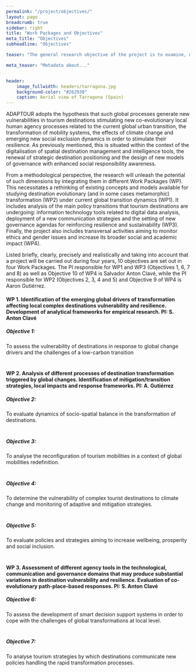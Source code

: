 ```yaml
---
permalink: "/project/objectives/"
layout: page
breadcrumb: true
sidebar: right
title: "Work Packages and Objectives"
meta_title: "Objectives"
subheadline: "Objectives"

teaser: "The general research objective of the project is to examine, understand and translate into theoretical approaches, empirical observations and practical conversations, the processes through which destinations are responding to the challenges of global change (and in particular to climate change and the de-carbonization of the productive system), in terms of mitigating its effects, transforming socio-spatial dynamics, changing mobility regimes, and the enhancing of social justice with the aim of increasing resilience." 

meta_teaser: "Metadata about..."


header:
    image_fullwidth: headers/tarragona.jpg
    background-color: "#262930"
    caption: Aerial view of Tarragona (Spain)
---
```



ADAPTOUR adopts the hypothesis that such global processes generate new vulnerabilities in tourism destinations stimulating new co-evolutionary local human agency processes related to the current global urban transition, the transformation of mobility systems, the effects of climate change and emerging new social exclusion dynamics in order to stimulate their resilience. As previously mentioned, this is situated within the context of the digitalisation of spatial destination management and intelligence tools, the renewal of strategic destination positioning and the design of new models of governance with enhanced social responsibility awareness.

From a methodological perspective, the research will unleash the potential of such dimensions by integrating them in different Work Packages (WP). This necessitates a rethinking of existing concepts and models available for studying destination evolutionary (and in some cases metamorphic) transformation (WP2) under current global transition dynamics (WP1). It includes analysis of the main policy transitions that tourism destinations are undergoing: information technology tools related to digital data analysis, deployment of a new communication strategies and the setting of new governance agendas for reinforcing resilience and sustainability (WP3). Finally, the project also includes transversal activities aiming to monitor ethics and gender issues and increase its broader social and academic impact (WP4).

Listed briefly, clearly, precisely and realistically and taking into account that a project will be carried out during four years, 10 objectives are set out in four Work Packages. The PI responsible for WP1 and WP3 (Objectives 1, 6, 7 and 8) as well as Objective 10 of WP4 is Salvador Anton Clavé, while the PI responsible for WP2 (Objectives 2, 3, 4 and 5) and Objective 9 of WP4 is Aaron Gutiérrez.


#### WP 1. Identification of the emerging global drivers of transformation affecting local complex destinations vulnerability and resilience. Development of analytical frameworks for empirical research. PI: S. Anton Clavé

##### Objective 1: 
<div class="row">
	<div class="small-12 columns">
	<div class="panel radius" style="padding-bottom: 21px;">
To assess the vulnerability of destinations in response to global change drivers and the challenges of a low-carbon transition
	</div>
</div>
</div>


#### WP 2. Analysis of different processes of destination transformation triggered by global changes. Identification of mitigation/transition strategies, local impacts and response frameworks. PI: A. Gutiérrez

##### Objective 2: 

<div class="row">
	<div class="small-12 columns">
	<div class="panel radius" style="padding-bottom: 21px;">
To evaluate dynamics of socio-spatial balance in the transformation of destinations.
	</div>
</div>
</div>

##### Objective 3: 
<div class="row">
	<div class="small-12 columns">
	<div class="panel radius" style="padding-bottom: 21px;">
To analyse the reconfiguration of tourism mobilities in a context of global mobilities redefinition.
	</div>
</div>
</div>

##### Objective 4: 
<div class="row">
	<div class="small-12 columns">
	<div class="panel radius" style="padding-bottom: 21px;">
To determine the vulnerability of complex tourist destinations to climate change and monitoring of adaptive and mitigation strategies.
	</div>
</div>
</div>


##### Objective 5: 
<div class="row">
	<div class="small-12 columns">
	<div class="panel radius" style="padding-bottom: 21px;">
To evaluate policies and strategies aiming to increase wellbeing, prosperity and social inclusion.
	</div>
</div>
</div>


#### WP 3. Assessment of different agency tools in the technological, communication and governance domains that may produce substantial variations in destination vulnerability and resilience. Evaluation of co-evolutionary path-place-based responses. PI: S. Anton Clavé

##### Objective 6: 
<div class="row">
	<div class="small-12 columns">
	<div class="panel radius" style="padding-bottom: 21px;">
To assess the development of smart decision support systems in order to cope with the challenges of global transformations at local level.
	</div>
</div>
</div>

##### Objective 7: 
<div class="row">
	<div class="small-12 columns">
	<div class="panel radius" style="padding-bottom: 21px;">
To analyse tourism strategies by which destinations communicate new policies handling the rapid transformation processes.
	</div>
</div>
</div>

